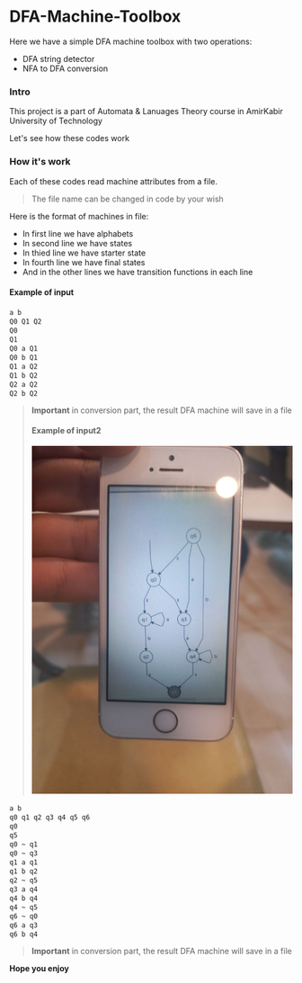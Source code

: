 # DFA-Machine-Toolbox
Here we have a simple DFA machine toolbox with two operations:
- DFA string detector
- NFA to DFA conversion
### Intro
This project is a part of Automata & Lanuages Theory course in AmirKabir University of Technology

Let's see how these codes work
### How it's work
Each of these codes read machine attributes from a file.

> The file name can be changed in code by your wish

Here is the format of machines in file:
- In first line we have alphabets
- In second line we have states
- In thied line we have starter state
- In fourth line we have final states
- And in the other lines we have transition functions in each line
#### Example of input
```
a b
Q0 Q1 Q2
Q0
Q1
Q0 a Q1
Q0 b Q1
Q1 a Q2
Q1 b Q2
Q2 a Q2
Q2 b Q2
```
> **Important** in conversion part, the result DFA machine will save in a file
> #### Example of input2
> ![enter image description here](https://github.com/Salarlotfi1381/DFA-Machine-Toolbox/blob/main/Photo/Example.jpg)
```
a b
q0 q1 q2 q3 q4 q5 q6
q0
q5
q0 ~ q1
q0 ~ q3
q1 a q1
q1 b q2
q2 ~ q5
q3 a q4
q4 b q4
q4 ~ q5
q6 ~ q0
q6 a q3
q6 b q4

```
> **Important** in conversion part, the result DFA machine will save in a file

**Hope you enjoy**

